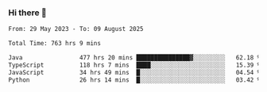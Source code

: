 ### Hi there 👋

<!--START_SECTION:waka-->

```txt
From: 29 May 2023 - To: 09 August 2025

Total Time: 763 hrs 9 mins

Java                477 hrs 20 mins ███████████████▓░░░░░░░░░   62.18 %
TypeScript          118 hrs 7 mins  ████░░░░░░░░░░░░░░░░░░░░░   15.39 %
JavaScript          34 hrs 49 mins  █░░░░░░░░░░░░░░░░░░░░░░░░   04.54 %
Python              26 hrs 14 mins  █░░░░░░░░░░░░░░░░░░░░░░░░   03.42 %
```

<!--END_SECTION:waka-->
<!--
**the-beef-calculator/the-beef-calculator** is a ✨ _special_ ✨ repository because its `README.md` (this file) appears on your GitHub profile.

Here are some ideas to get you started:

- 🔭 I’m currently working on ...
- 🌱 I’m currently learning ...
- 👯 I’m looking to collaborate on ...
- 🤔 I’m looking for help with ...
- 💬 Ask me about ...
- 📫 How to reach me: ...
- 😄 Pronouns: ...
- ⚡ Fun fact: ...
-->
